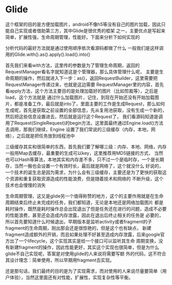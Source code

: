 # Glide

这个框架的目的是方便加载图片，android不像h5等没有自己的图片加载，因此只能自己实现或者借助第三方，其中Glide是很优秀的框架
之一，主要优点是写起来简单，扩展性强，生命周期管理，性能好。下面来分析下如何实现的

分析代码的最好方法就是通过使用顺序依次看源码都做了什么
一般我们是这样调用的Glide.with().as().apply().load().into()

首先我们来看with方法，这里传的参数是为了管理生命周期，返回的RequestManager看名字就知道这是个管理器，那么具体管理什么呢，
主要是生命周期的操作，然后就进入下一步：as()，返回RequestBuilder，这里需要把RequestManager传递过来，也就是这边需要
RequestManager里的内容，首先看apply方法，这个方法主要目的是处理加载好的图片（比如剪裁等），之后是load，这个方法就是
通过什么加载图片，记住，到现在开始还没有开始加载图片，都是准备工作，最后就是into了，里面主要的工作是生成Request，那么如何
生成呢，首先是获取之前设置的全部信息，先从复用池获取，没有生成一个新的，然后把这些信息设置进去，然后就是运行这个Request了，
我们看源码知道是调用了Request(SingleRequest)的begin方法，这里面最终通过Engine.load()方法去调用，那我们继续，Engine
设置了我们常说的三级缓存（内存，本地，网络），之后就是把任务放到线程池中

三级缓存其实和很简单的东西，首先我们要了解哪三级：内存、本地、网络，内存一般用Map去缓存，最重要的生成可以key，这里推荐用MD5链接的方式，
当然也可以Hash等算法，本地其实和内存差不多，只不过一个是临时存，一个是长期存，当然一搬也会设置一个有效时长，最后就是网络了，这个就没什么
好说的，一个技术的诞生总是因为需求，为什么会有三级缓存，主要还是为了更快的获取这个资源和重复获取资源造成的性能浪费，但是随着技术和网络的
不断升级，这个技术也会慢慢的消失

生命周期管理，这又是glide另一个值得称赞的地方，这个的主要作用就是在生命周期结束后终止未完成的任务，我们都知道，无论是本地还是网络加载图片
都是耗时操作，既然是耗时操作总会出现退出了但是任务还在进行的问题，造成不必要的性能浪费，甚至还会造成内存泄露，因此在退出后终止相关的任务是
必要的，所以首先要知道什么时候退出，早期版本是监听activity或者fragment的子fragment的生命周期，刚出那会还是很惊艳的，但是这个也有缺点，
新建fragment造成额外的开销，而且如果处理不好甚至造成内存泄露，后来google官方出了一个lifecycle，这个实现其实是给一个接口可以监听其生命
周期变换，没有新建fragment的操作，因此性能更好，其实这个实现也很简单，但是为什么glide不自己实现呢，答案是对使用glide的人来说将需要写额
外的代码，这不符合其设计理念：简单使用，所以早期用fragment去实现。

还是那句话，我们最终的目的是为了实现需求，而对使用的人来说尽量要简单（用户体验），当然这里面还有对性能，扩展性，实现复杂性等平衡。